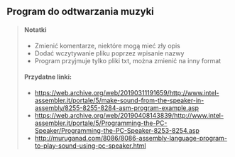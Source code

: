 ## Program do odtwarzania muzyki
> #### Notatki
> - Zmienić komentarze, niektóre mogą mieć zły opis
> - Dodać wczytywanie pliku poprzez wpisanie nazwy
> - Program przyjmuje tylko pliki txt, można zmienić na inny format
>   
> #### Przydatne linki: 
> - https://web.archive.org/web/20190311191659/http://www.intel-assembler.it/portale/5/make-sound-from-the-speaker-in-assembly/8255-8255-8284-asm-program-example.asp
> - https://web.archive.org/web/20190408143839/http://www.intel-assembler.it/portale/5/Programming-the-PC-Speaker/Programming-the-PC-Speaker-8253-8254.asp
> - http://muruganad.com/8086/8086-assembly-language-program-to-play-sound-using-pc-speaker.html
